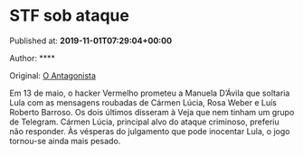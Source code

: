 
# STF sob ataque

Published at: **2019-11-01T07:29:04+00:00**

Author: ****

Original: [O Antagonista](https://www.oantagonista.com/brasil/stf-sob-ataque/)

Em 13 de maio, o hacker Vermelho prometeu a Manuela D’Ávila que soltaria Lula com as mensagens roubadas de Cármen Lúcia, Rosa Weber e Luís Roberto Barroso.
Os dois últimos disseram à Veja que nem tinham um grupo de Telegram. Cármen Lúcia, principal alvo do ataque criminoso, preferiu não responder.
Às vésperas do julgamento que pode inocentar Lula, o jogo tornou-se ainda mais pesado.
